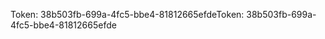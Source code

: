 <span data-ttu-id="13c8b-101">Token: 38b503fb-699a-4fc5-bbe4-81812665efde</span><span class="sxs-lookup"><span data-stu-id="13c8b-101">Token: 38b503fb-699a-4fc5-bbe4-81812665efde</span></span>